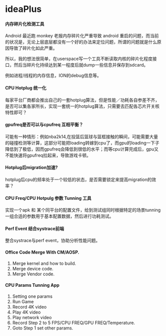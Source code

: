 # ideaPlus

#### 内存碎片化检测工具

Android 最近跑 monkey 老报内存碎片化严重导致 android 重启的问题，而当前的状况是，无论上层底层都没有一个好的办法来定位问题，所谓的问题就是什么原因导致了碎片化如此严重。

所以，我的想法很简单，在userspace写一个工具不断读取内核的碎片化程度接口，然后当碎片化持续达到某一程度后就dump一些信息并保存到sdcard。

例如进程/线程的内存信息，ION的debug信息等。


#### CPU Hotplug 统一化

每家平台厂商都会推出自己的一套hotplug算法，但是性能／功耗各自参差不齐，是否可以集各家所长，实现一套统一的hotplug算法，只需要去匹配各芯片开关核特性即可？


#### gpufreq是否可以与cpufreq 互相平衡？
可能有一种情形：例如nba2k14,在投篮后篮球与篮框接触的瞬间，可能需要大量的碰撞检测等计算，这部分可能把loading转嫁到cpu了，而gpu的loading一下子降低到了极低，因而gpufreq会降低到很低的水平；而等cpu计算完成后，gpu又不能快速将gpufreq拉起来，导致游戏卡顿。


#### Hotplug后migration加速?
hotplug后cpu的频率处于一个较低的状态，是否需要锁定来提高migration的效率？


#### CPU Freq/CPU Hotpulg 参数 Tunning 工具

实现一个apk 和 某个同平台的配置文件，给到测试组同时根据特定的场景tunning 一组合适的参数用于基本配置数据，然后进行功耗测试。


#### Perf Event 结合systrace前端
整合systrace与perf event，协助分析性能问题。


#### Office Code Merge With CM/AOSP.
1. Merge kernel and how to build.
2. Merge device code.
3. Merge Vendor code.

#### CPU Params Tunning App

1. Setting one params
2. Run Game
3. Record 4K video
4. Play 4K video
5. Play network video
6. Record Step 2 to 5 FPS/CPU FREQ/GPU FREQ/Temperature.
7. Goto Step 1 set other params.